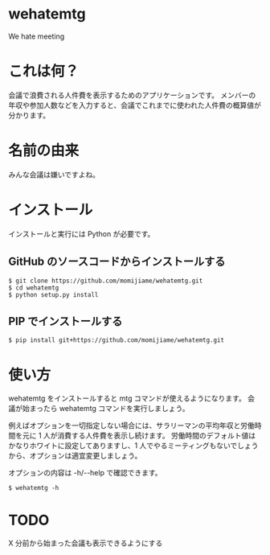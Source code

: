 wehatemtg
=========

We hate meeting

# これは何？

会議で浪費される人件費を表示するためのアプリケーションです。
メンバーの年収や参加人数などを入力すると、会議でこれまでに使われた人件費の概算値が分かります。

# 名前の由来

みんな会議は嫌いですよね。

# インストール

インストールと実行には Python が必要です。

## GitHub のソースコードからインストールする

```
$ git clone https://github.com/momijiame/wehatemtg.git
$ cd wehatemtg
$ python setup.py install
```

## PIP でインストールする

```
$ pip install git+https://github.com/momijiame/wehatemtg.git
```

# 使い方

wehatemtg をインストールすると mtg コマンドが使えるようになります。
会議が始まったら wehatemtg コマンドを実行しましょう。

例えばオプションを一切指定しない場合には、サラリーマンの平均年収と労働時間を元に 1 人が消費する人件費を表示し続けます。
労働時間のデフォルト値はかなりホワイトに設定してありますし、1 人でやるミーティングもないでしょうから、オプションは適宜変更しましょう。

オプションの内容は -h/--help で確認できます。

```
$ wehatemtg -h
```

# TODO

X 分前から始まった会議も表示できるようにする
